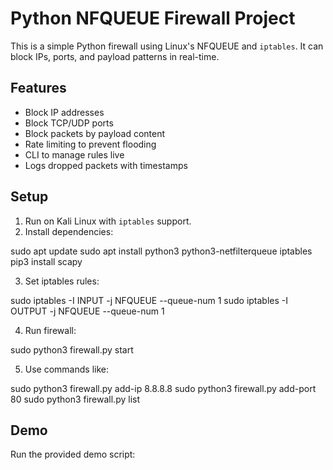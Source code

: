 # Python NFQUEUE Firewall Project

This is a simple Python firewall using Linux's NFQUEUE and `iptables`. It can block IPs, ports, and payload patterns in real-time.

## Features

- Block IP addresses  
- Block TCP/UDP ports  
- Block packets by payload content  
- Rate limiting to prevent flooding  
- CLI to manage rules live  
- Logs dropped packets with timestamps  

## Setup

1. Run on Kali Linux with `iptables` support.  
2. Install dependencies:


sudo apt update
sudo apt install python3 python3-netfilterqueue iptables
pip3 install scapy

3. Set iptables rules:


sudo iptables -I INPUT -j NFQUEUE --queue-num 1
sudo iptables -I OUTPUT -j NFQUEUE --queue-num 1

4. Run firewall:
 
sudo python3 firewall.py start

5. Use commands like:


sudo python3 firewall.py add-ip 8.8.8.8
sudo python3 firewall.py add-port 80
sudo python3 firewall.py list


## Demo

Run the provided demo script:


